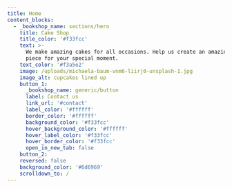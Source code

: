 ```yaml
---
title: Home
content_blocks:
  - _bookshop_name: sections/hero
    title: Cake Shop
    title_color: '#f33fcc'
    text: >-
      We make amazing cakes for all occasions. Help us create an amazing center
      piece for your special moment.
    text_color: '#f3a5e2'
    image: /uploads/michaela-baum-vnm6-liirj0-unsplash-1.jpg
    image_alt: cupcakes lined up
    button_1:
      _bookshop_name: generic/button
      label: Contact us
      link_url: '#contact'
      label_color: '#ffffff'
      border_color: '#ffffff'
      background_color: '#f33fcc'
      hover_background_color: '#ffffff'
      hover_label_color: '#f33fcc'
      hover_border_color: '#f33fcc'
      open_in_new_tab: false
    button_2:
    reversed: false
    background_color: '#6d6969'
    scrolldown_to: /
---
```


